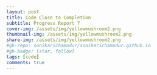 ```yaml
---
layout: post
title: Code Close to Completion
subtitle: Progress Report 7
cover-img: /assets/img/yellowmushroom2.png
thumbnail-img: /assets/img/yellowmushroom2.png
share-img: /assets/img/yellowmushroom2.png
#gh-repo: sonikarichamodur/sonikarichamodur.github.io
#gh-badge: [star, follow]
tags: [code]
comments: true
---
```


